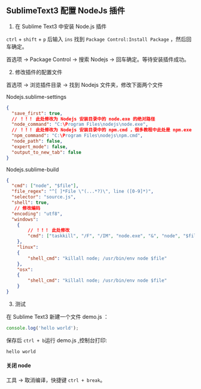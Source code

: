 ## SublimeText3 配置 NodeJs 插件

1. 在 Sublime Text3 中安装 Node.js 插件

`ctrl` + `shift` + `p` 后输入 `ins` 找到 `Package Control:Install Package` ，然后回车确定。

首选项 -> Package Control -> 搜索 Nodejs -> 回车确定。等待安装插件成功。

2. 修改插件的配置文件

首选项 -> 浏览插件目录 -> 找到 Nodejs 文件夹，修改下面两个文件

Nodejs.sublime-settings

```json
{
  "save_first": true,
  // ！！！ 此处修改为 Nodejs 安装目录中的 node.exe 的绝对路径
  "node_command": "C:\Program Files\nodejs\node.exe",
  // ！！！ 此处修改为 Nodejs 安装目录中的 npm.cmd ，很多教程中此处是 npm.exe ，但是我安装的版本中没有这个运行程序
  "npm_command": "C:\Program Files\nodejs\npm.cmd",
  "node_path": false,
  "expert_mode": false,
  "output_to_new_tab": false
}
```

Nodejs.sublime-build

```json
{
  "cmd": ["node", "$file"],
  "file_regex": "^[ ]*File \"(...*?)\", line ([0-9]*)",
  "selector": "source.js",
  "shell": true,
   // 修改编码
  "encoding": "utf8",
  "windows":
    {
        // ！！！ 此处修改
        "cmd": ["taskkill", "/F", "/IM", "node.exe", "&", "node", "$file"]
    },
    "linux":
    {
        "shell_cmd": "killall node; /usr/bin/env node $file"
    },
    "osx":
    {
        "shell_cmd": "killall node; /usr/bin/env node $file"
    }
}
```

3. 测试

在 Sublime Text3 新建一个文件 demo.js ：

```javascript
console.log('hello world');
```

保存后 `ctrl + b`运行 demo.js ,控制台打印:

```shell
hello world
```

#### 关闭 node

工具 -> 取消编译，快捷键 `ctrl + break`。